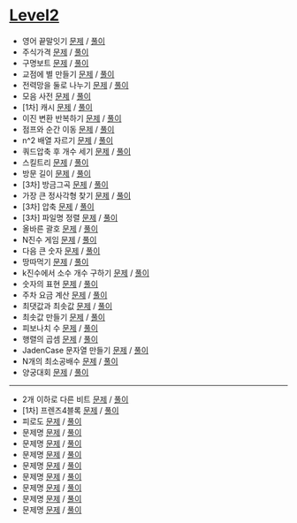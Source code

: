 # [Level2](./Lv2/)
- 영어 끝말잇기 [문제](https://school.programmers.co.kr/learn/courses/30/lessons/12981) / [풀이](https://github.com/gjTang/TIL/blob/main/Algorithm/coding-test/programmers/Lv2/word_relay.py)
- 주식가격 [문제](https://programmers.co.kr/learn/courses/30/lessons/42584) / [풀이](https://github.com/gjTang/TIL/blob/main/Algorithm/coding-test/programmers/Lv2/stock_price.py)
- 구명보트 [문제](https://programmers.co.kr/learn/courses/30/lessons/42885) / [풀이](https://github.com/gjTang/TIL/blob/main/Algorithm/coding-test/programmers/Lv2/boat.py)
- 교점에 별 만들기 [문제](https://programmers.co.kr/learn/courses/30/lessons/87377) / [풀이](https://github.com/gjTang/TIL/blob/main/Algorithm/coding-test/programmers/Lv2/star_at_vertex.py)
- 전력망을 둘로 나누기 [문제](https://programmers.co.kr/learn/courses/30/lessons/86971) / [풀이](https://github.com/gjTang/TIL/blob/main/Algorithm/coding-test/programmers/Lv2/split_power.py)
- 모음 사전 [문제](https://programmers.co.kr/learn/courses/30/lessons/84512) / [풀이](https://github.com/gjTang/TIL/blob/main/Algorithm/coding-test/programmers/Lv2/vowel_dictionary.py)
- [1차] 캐시 [문제](https://programmers.co.kr/learn/courses/30/lessons/17680) / [풀이](https://github.com/gjTang/TIL/blob/main/Algorithm/coding-test/programmers/Lv2/cash.py)
- 이진 변환 반복하기 [문제](https://programmers.co.kr/learn/courses/30/lessons/70129) / [풀이](https://github.com/gjTang/TIL/blob/main/Algorithm/coding-test/programmers/Lv2/repeat_binary.py)
- 점프와 순간 이동 [문제](https://programmers.co.kr/learn/courses/30/lessons/12980) / [풀이](https://github.com/gjTang/TIL/blob/main/Algorithm/coding-test/programmers/Lv2/jump_teleport.py)
- n^2 배열 자르기 [문제](https://programmers.co.kr/learn/courses/30/lessons/87390) / [풀이](https://github.com/gjTang/TIL/blob/main/Algorithm/coding-test/programmers/Lv2/nsquare_arr.py)
- 쿼드압축 후 개수 세기 [문제](https://programmers.co.kr/learn/courses/30/lessons/68936) / [풀이](https://github.com/gjTang/TIL/blob/main/Algorithm/coding-test/programmers/Lv2/quad_compress.py)  
- 스킬트리 [문제](https://programmers.co.kr/learn/courses/30/lessons/49993) / [풀이](https://github.com/gjTang/TIL/blob/main/Algorithm/coding-test/programmers/Lv2/skill_tree.py)
- 방문 길이 [문제](https://programmers.co.kr/learn/courses/30/lessons/49994) / [풀이](https://github.com/gjTang/TIL/blob/main/Algorithm/coding-test/programmers/Lv2/door_length.py)
- [3차] 방금그곡 [문제](https://programmers.co.kr/learn/courses/30/lessons/17683) / [풀이](https://github.com/gjTang/TIL/blob/main/Algorithm/coding-test/programmers/Lv2/that_song.py)
- 가장 큰 정사각형 찾기 [문제](https://programmers.co.kr/learn/courses/30/lessons/12905) / [풀이](https://github.com/gjTang/TIL/blob/main/Algorithm/coding-test/programmers/Lv2/big_square.py)
- [3차] 압축 [문제](https://programmers.co.kr/learn/courses/30/lessons/17684) / [풀이](https://github.com/gjTang/TIL/blob/main/Algorithm/coding-test/programmers/Lv2/compression.py)
- [3차] 파일명 정렬 [문제](https://programmers.co.kr/learn/courses/30/lessons/17686) / [풀이](https://github.com/gjTang/TIL/blob/main/Algorithm/coding-test/programmers/Lv2/file_nm_sort.py)
- 올바른 괄호 [문제](https://programmers.co.kr/learn/courses/30/lessons/12909) / [풀이](https://github.com/gjTang/TIL/blob/main/Algorithm/coding-test/programmers/Lv2/right_bracket.py)
- N진수 게임 [문제](https://programmers.co.kr/learn/courses/30/lessons/17687) / [풀이](https://github.com/gjTang/TIL/blob/main/Algorithm/coding-test/programmers/Lv2/n_game.py)
- 다음 큰 숫자 [문제](https://programmers.co.kr/learn/courses/30/lessons/12911) / [풀이](https://github.com/gjTang/TIL/blob/main/Algorithm/coding-test/programmers/Lv2/next_bignum.py)
- 땅따먹기 [문제](https://programmers.co.kr/learn/courses/30/lessons/12913) / [풀이](https://github.com/gjTang/TIL/blob/main/Algorithm/coding-test/programmers/Lv2/get_land.py)
- k진수에서 소수 개수 구하기 [문제](https://programmers.co.kr/learn/courses/30/lessons/92335?language=python3) / [풀이](https://github.com/gjTang/TIL/blob/main/Algorithm/coding-test/programmers/Lv2/k_decimal.py)
- 숫자의 표현 [문제](https://programmers.co.kr/learn/courses/30/lessons/12924) / [풀이](https://github.com/gjTang/TIL/blob/main/Algorithm/coding-test/programmers/Lv2/digit_expression.py)
- 주차 요금 계산 [문제](https://programmers.co.kr/learn/courses/30/lessons/92341?language=python3) / [풀이](https://github.com/gjTang/TIL/blob/main/Algorithm/coding-test/programmers/Lv2/parking.py)
- 최댓값과 최솟값 [문제](https://programmers.co.kr/learn/courses/30/lessons/12939) / [풀이](https://github.com/gjTang/TIL/blob/main/Algorithm/coding-test/programmers/Lv2/max_min.py)
- 최솟값 만들기 [문제](https://programmers.co.kr/learn/courses/30/lessons/12941) / [풀이](https://github.com/gjTang/TIL/blob/main/Algorithm/coding-test/programmers/Lv2/make_minimum.py)
- 피보나치 수 [문제](https://programmers.co.kr/learn/courses/30/lessons/12945) / [풀이](https://github.com/gjTang/TIL/blob/main/Algorithm/coding-test/programmers/Lv2/fibonacci.py)
- 행렬의 곱셈 [문제](https://programmers.co.kr/learn/courses/30/lessons/12949) / [풀이](https://github.com/gjTang/TIL/blob/main/Algorithm/coding-test/programmers/Lv2/matrix_multiply.py)
- JadenCase 문자열 만들기 [문제](https://programmers.co.kr/learn/courses/30/lessons/12951) / [풀이](https://github.com/gjTang/TIL/blob/main/Algorithm/coding-test/programmers/Lv2/jaden_case.py)
- N개의 최소공배수 [문제](https://programmers.co.kr/learn/courses/30/lessons/12953) / [풀이](https://github.com/gjTang/TIL/blob/main/Algorithm/coding-test/programmers/Lv2/n_lcd.py)
- 양궁대회 [문제](https://programmers.co.kr/learn/courses/30/lessons/92342?language=python3) / [풀이](https://github.com/gjTang/TIL/blob/main/Algorithm/coding-test/programmers/Lv2/archery.py)
-----
- 2개 이하로 다른 비트 [문제](https://school.programmers.co.kr/learn/courses/30/lessons/77885) / [풀이](https://github.com/gjTang/TIL/blob/main/Algorithm/coding-test/programmers/Lv2/)
- [1차] 프렌즈4블록 [문제](https://school.programmers.co.kr/learn/courses/30/lessons/17679) / [풀이](https://github.com/gjTang/TIL/blob/main/Algorithm/coding-test/programmers/Lv2/)
- 피로도 [문제](https://school.programmers.co.kr/learn/courses/30/lessons/87946) / [풀이](https://github.com/gjTang/TIL/blob/main/Algorithm/coding-test/programmers/Lv2/)
- 문제명 [문제]() / [풀이](https://github.com/gjTang/TIL/blob/main/Algorithm/coding-test/programmers/Lv2/)
- 문제명 [문제]() / [풀이](https://github.com/gjTang/TIL/blob/main/Algorithm/coding-test/programmers/Lv2/)
- 문제명 [문제]() / [풀이](https://github.com/gjTang/TIL/blob/main/Algorithm/coding-test/programmers/Lv2/)
- 문제명 [문제]() / [풀이](https://github.com/gjTang/TIL/blob/main/Algorithm/coding-test/programmers/Lv2/)
- 문제명 [문제]() / [풀이](https://github.com/gjTang/TIL/blob/main/Algorithm/coding-test/programmers/Lv2/)
- 문제명 [문제]() / [풀이](https://github.com/gjTang/TIL/blob/main/Algorithm/coding-test/programmers/Lv2/)
- 문제명 [문제]() / [풀이](https://github.com/gjTang/TIL/blob/main/Algorithm/coding-test/programmers/Lv2/)
- 문제명 [문제]() / [풀이](https://github.com/gjTang/TIL/blob/main/Algorithm/coding-test/programmers/Lv2/)

